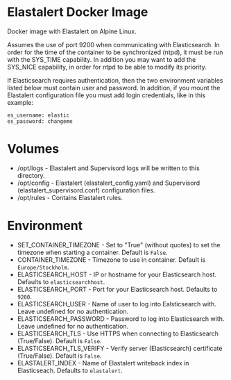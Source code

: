 # Elastalert Docker Image

Docker image with Elastalert on Alpine Linux.

Assumes the use of port 9200 when communicating with Elasticsearch.
In order for the time of the container to be synchronized (ntpd), it must be run with the SYS_TIME capability.
In addition you may want to add the SYS_NICE capability, in order for ntpd to be able to modify its priority.

If Elasticsearch requires authentication, then the two environment variables listed below must contain user and password.
In addition, if you mount the Elastalert configuration file you must add login credentials, like in this example:
```
es_username: elastic
es_password: changeme
```

# Volumes

- /opt/logs       - Elastalert and Supervisord logs will be written to this directory.
- /opt/config     - Elastalert (elastalert_config.yaml) and Supervisord (elastalert_supervisord.conf) configuration files.
- /opt/rules      - Contains Elastalert rules.


# Environment

- SET_CONTAINER_TIMEZONE - Set to "True" (without quotes) to set the timezone when starting a container. Default is `False`.
- CONTAINER_TIMEZONE - Timezone to use in container. Default is `Europe/Stockholm`.
- ELASTICSEARCH_HOST - IP or hostname for your Elasticsearch host. Defaults to `elasticsearchhost`.
- ELASTICSEARCH_PORT - Port for your Elasticsearch host. Defaults to `9200`.
- ELASTICSEARCH_USER - Name of user to log into Ealsticsearch with. Leave undefined for no authentication.
- ELASTICSEARCH_PASSWORD - Password to log into Elasticsearch with. Leave undefined for no authentication.
- ELASTICSEARCH_TLS - Use HTTPS when connecting to Elasticsearch (True/False). Default is `False`.
- ELASTICSEARCH_TLS_VERIFY - Verify server (Elasticsearch) certificate (True/False). Default is `False`.
- ELASTALERT_INDEX - Name of Elastalert writeback index in Elasticseach. Defaults to `elastalert`.

